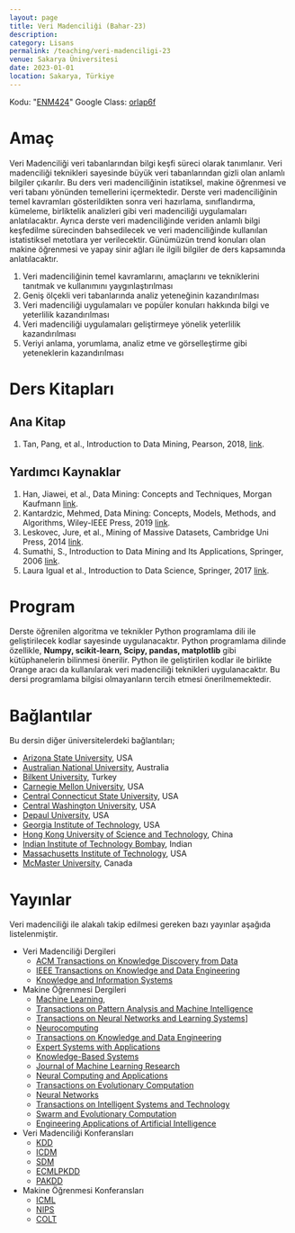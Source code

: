 ```yaml
---
layout: page
title: Veri Madenciliği (Bahar-23)
description:
category: Lisans
permalink: /teaching/veri-madenciligi-23
venue: Sakarya Üniversitesi
date: 2023-01-01
location: Sakarya, Türkiye
---
```


Kodu: "[ENM424](https://ebs.sakarya.edu.tr/Ders/Detay/573483)"
Google Class: [orlap6f](https://classroom.google.com/c/NTQyMjIzMjc1MDU3?cjc=orlap6f)

Amaç
======
Veri Madenciliği veri tabanlarından bilgi keşfi süreci olarak tanımlanır. Veri madenciliği teknikleri sayesinde büyük veri tabanlarından gizli olan anlamlı bilgiler çıkarılır. Bu ders  veri madenciliğinin istatiksel, makine öğrenmesi ve veri tabanı yönünden temellerini içermektedir. Derste veri madenciliğinin temel kavramları gösterildikten sonra veri hazırlama, sınıflandırma, kümeleme, birliktelik analizleri gibi veri madenciliği uygulamaları anlatılacaktır. Ayrıca derste veri madenciliğinde veriden anlamlı bilgi keşfedilme sürecinden bahsedilecek ve veri madenciliğinde kullanılan istatistiksel metotlara yer verilecektir. Günümüzün trend konuları olan makine öğrenmesi ve yapay sinir ağları ile ilgili bilgiler de ders kapsamında anlatılacaktır.
1.	Veri madenciliğinin temel kavramlarını, amaçlarını ve tekniklerini tanıtmak ve kullanımını yaygınlaştırılması
2.	Geniş ölçekli veri tabanlarında analiz yeteneğinin kazandırılması
3.	Veri madenciliği uygulamaları ve popüler konuları hakkında bilgi ve yeterlilik kazandırılması
4.	Veri madenciliği uygulamaları geliştirmeye yönelik yeterlilik kazandırılması
5.	Veriyi anlama, yorumlama, analiz etme ve görselleştirme gibi yeteneklerin kazandırılması

Ders Kitapları
======

Ana Kitap
---
1.	Tan, Pang, et al., Introduction to Data Mining, Pearson, 2018, [link](https://www-users.cs.umn.edu/~kumar001/dmbook/index.php).

Yardımcı Kaynaklar
---
1.	Han, Jiawei, et al., Data Mining: Concepts and Techniques, Morgan Kaufmann [link](https://www.amazon.com.tr/Data-Mining-Techniques-Jiawei-Han/dp/0123814790).
2.	Kantardzic, Mehmed, Data Mining: Concepts, Models, Methods, and Algorithms, Wiley-IEEE Press, 2019 [link](https://www.wiley.com/en-us/Data+Mining%3A+Concepts%2C+Models%2C+Methods%2C+and+Algorithms%2C+3rd+Edition-p-9781119516040).
3.	Leskovec, Jure, et al., Mining of Massive Datasets, Cambridge Uni Press, 2014 [link](http://www.mmds.org/).
4.	Sumathi, S., Introduction to Data Mining and Its Applications, Springer, 2006 [link](https://link.springer.com/book/10.1007/978-3-540-34351-6).
5.	Laura Igual et al., Introduction to Data Science, Springer, 2017 [link](https://www.springer.com/gp/book/9783319500164).

Program
=====
Derste öğrenilen algoritma ve teknikler Python programlama dili ile geliştirilecek kodlar sayesinde uygulanacaktır. Python programlama dilinde özellikle, **Numpy, scikit-learn, Scipy, pandas, matplotlib** gibi kütüphanelerin bilinmesi önerilir. Python ile geliştirilen kodlar ile birlikte Orange aracı da kullanılarak veri madenciliği teknikleri uygulanacaktır. 
Bu dersi programlama bilgisi olmayanların tercih etmesi önerilmemektedir. 

Bağlantılar
=====

Bu dersin diğer üniversitelerdeki bağlantıları;
* [Arizona State University](http://www.public.asu.edu/~huanliu/DM06F/cse572.html), USA
* [Australian National University](http://cs.anu.edu.au/courses/info/comp8400), Australia
* [Bilkent University](http://www.cs.bilkent.edu.tr/~guvenir/courses/CS558/), Turkey
* [Carnegie Mellon University](http://www.stat.cmu.edu/~cshalizi/350/), USA
* [Central Connecticut State University](http://www.ccsu.edu/datamining/courses.html), USA
* [Central Washington University](http://www.cwu.edu/~borisk/456/), USA
* [Depaul University](http://maya.cs.depaul.edu/~classes/ect584/), USA
* [Georgia Institute of Technology](http://www.cc.gatech.edu/~agray/4245fall10/), USA
* [Hong Kong University of Science and Technology](http://www.cse.ust.hk/~qyang/337/), China
* [Indian Institute of Technology Bombay](http://www.it.iitb.ac.in/~sunita/cs636/), Indian
* [Massachusetts Institute of Technology](http://ocw.mit.edu/courses/sloan-school-of-management/15-062-data-mining-spring-2003/), USA
* [McMaster University](http://www.cas.mcmaster.ca/~cs4tf3/), Canada

Yayınlar
=====

Veri madenciliği ile alakalı takip edilmesi gereken bazı yayınlar aşağıda listelenmiştir.

* Veri Madenciliği Dergileri 
  * [ACM Transactions on Knowledge Discovery from Data](http://dl.acm.org/citation.cfm?id=J1054&CFID=62808733&CFTOKEN=84468930)
  * [IEEE Transactions on Knowledge and Data Engineering](http://ieeexplore.ieee.org/xpl/RecentIssue.jsp?punumber=69)
  * [Knowledge and Information Systems](https://www.springer.com/journal/10115)
* Makine Öğrenmesi Dergileri
  * [Machine Learning](https://www.springer.com/journal/10994/), 
  * [Transactions on Pattern Analysis and Machine Intelligence](https://ieeexplore.ieee.org/xpl/RecentIssue.jsp?punumber=34)
  * [Transactions on Neural Networks and Learning Systems](https://ieeexplore.ieee.org/xpl/RecentIssue.jsp?punumber=5962385)]
  * [Neurocomputing](https://www.sciencedirect.com/journal/neurocomputing)
  * [Transactions on Knowledge and Data Engineering](https://ieeexplore.ieee.org/xpl/RecentIssue.jsp?punumber=69)
  * [Expert Systems with Applications](https://www.sciencedirect.com/journal/expert-systems-with-applications)
  * [Knowledge-Based Systems](https://www.sciencedirect.com/journal/knowledge-based-systems)
  * [Journal of Machine Learning Research](https://www.jmlr.org/)
  * [Neural Computing and Applications](https://www.springer.com/journal/521)
  * [Transactions on Evolutionary Computation](https://ieeexplore.ieee.org/xpl/RecentIssue.jsp?punumber=4235)
  * [Neural Networks](https://www.sciencedirect.com/journal/neural-networks)
  * [Transactions on Intelligent Systems and Technology](https://dl.acm.org/journal/tist)
  * [Swarm and Evolutionary Computation](https://www.sciencedirect.com/journal/swarm-and-evolutionary-computation)
  * [Engineering Applications of Artificial Intelligence](https://www.sciencedirect.com/journal/engineering-applications-of-artificial-intelligence)
* Veri Madenciliği Konferansları
  * [KDD](http://www.informatik.uni-trier.de/~ley/db/conf/kdd/index.html)
  * [ICDM](http://www.informatik.uni-trier.de/~ley/db/conf/icdm/index.html)
  * [SDM](http://www.informatik.uni-trier.de/~ley/db/conf/sdm/index.html)
  * [ECMLPKDD](http://www.informatik.uni-trier.de/~ley/db/conf/ecml/index.html)
  * [PAKDD](http://www.informatik.uni-trier.de/~ley/db/conf/pakdd/index.html)
* Makine Öğrenmesi Konferansları
  * [ICML](http://www.informatik.uni-trier.de/~ley/db/conf/icml/index.html)
  * [NIPS](http://books.nips.cc/)
  * [COLT](http://www.informatik.uni-trier.de/~ley/db/conf/colt/index.html)